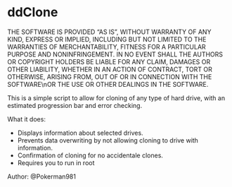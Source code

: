 # ddClone #

THE SOFTWARE IS PROVIDED “AS IS”, WITHOUT WARRANTY OF ANY KIND, EXPRESS OR IMPLIED, INCLUDING BUT NOT LIMITED TO THE WARRANTIES OF MERCHANTABILITY, FITNESS FOR A PARTICULAR PURPOSE AND NONINFRINGEMENT. IN NO EVENT SHALL THE AUTHORS OR COPYRIGHT HOLDERS BE LIABLE FOR ANY CLAIM, DAMAGES OR OTHER LIABILITY, WHETHER IN AN ACTION OF CONTRACT, TORT OR OTHERWISE, ARISING FROM, OUT OF OR IN CONNECTION WITH THE SOFTWARE\nOR THE USE OR OTHER DEALINGS IN THE SOFTWARE.


This is a simple script to allow for cloning of any type of hard drive, with an estimated progression bar and error checking.
 
What it does:
* Displays information about selected drives. 
* Prevents data overwriting by not allowing cloning to drive with information.
* Confirmation of cloning for no accidentale clones. 
* Requires you to run in root

Author: @Pokerman981
